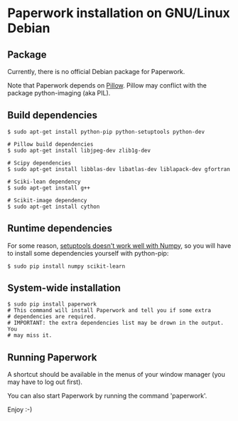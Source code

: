 # Paperwork installation on GNU/Linux Debian


## Package

Currently, there is no official Debian package for Paperwork.

Note that Paperwork depends on [Pillow](https://pypi.python.org/pypi/Pillow/).
Pillow may conflict with the package python-imaging (aka PIL).


## Build dependencies

    $ sudo apt-get install python-pip python-setuptools python-dev

    # Pillow build dependencies
    $ sudo apt-get install libjpeg-dev zlib1g-dev

    # Scipy dependencies
    $ sudo apt-get install libblas-dev libatlas-dev liblapack-dev gfortran

    # Sciki-lean dependency
    $ sudo apt-get install g++

    # Scikit-image dependency
    $ sudo apt-get install cython


## Runtime dependencies

For some reason,
[setuptools doesn't work well with Numpy](https://github.com/numpy/numpy/issues/2434),
so you will have to install some dependencies yourself with python-pip:

    $ sudo pip install numpy scikit-learn


## System-wide installation

    $ sudo pip install paperwork
    # This command will install Paperwork and tell you if some extra
    # dependencies are required.
    # IMPORTANT: the extra dependencies list may be drown in the output. You
    # may miss it.


## Running Paperwork

A shortcut should be available in the menus of your window manager (you may
have to log out first).

You can also start Paperwork by running the command 'paperwork'.

Enjoy :-)
